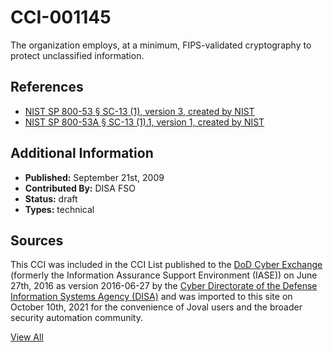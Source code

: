 # CCI-001145

The organization employs, at a minimum, FIPS-validated cryptography to protect unclassified information.

## References ##

* [NIST SP 800-53 § SC-13 (1), version 3, created by NIST](http://csrc.nist.gov/publications/PubsSPs.html)
* [NIST SP 800-53A § SC-13 (1).1, version 1, created by NIST](http://csrc.nist.gov/publications/PubsSPs.html)


## Additional Information ##

* **Published:** September 21st, 2009
* **Contributed By:** DISA FSO
* **Status:** draft
* **Types:** technical

## Sources ##

This CCI was included in the CCI List published to the [DoD Cyber Exchange](https://public.cyber.mil/stigs/cci/)
(formerly the Information Assurance Support Environment (IASE)) on June 27th, 2016 as version
2016-06-27 by the [Cyber Directorate of the Defense Information Systems Agency (DISA)](https://public.cyber.mil/about-cyber/)
and was imported to this site on October 10th, 2021 for the convenience of Joval users and the broader
security automation community.

[View All](../README.md)
